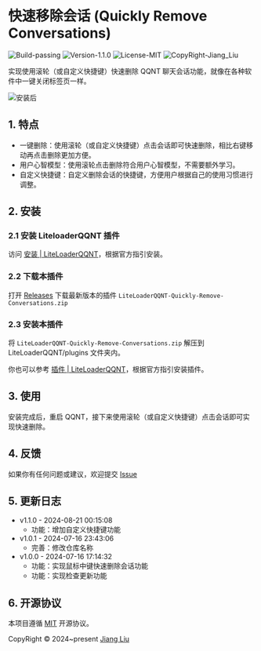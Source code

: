 # 快速移除会话 (Quickly Remove Conversations)

<div>
  <img src="https://img.shields.io/badge/Build-passing-%2396C40F" alt="Build-passing"/>
  <img src="https://img.shields.io/badge/Version-1.1.0-%231081C1" alt="Version-1.1.0"/>
  <img src="https://img.shields.io/badge/License-MIT-%2396C40F" alt="License-MIT"/>
  <img src="https://img.shields.io/badge/CopyRight-Jiang_Liu-%2396C40F" alt="CopyRight-Jiang_Liu"/>
</div>

实现使用滚轮（或自定义快捷键）快速删除 QQNT 聊天会话功能，就像在各种软件中一键关闭标签页一样。

![安装后](./docs/assets/img/after-installation.webp)

## 1. 特点

- 一键删除：使用滚轮（或自定义快捷键）点击会话即可快速删除，相比右键移动再点击删除更加方便。
- 用户心智模型：使用滚轮点击删除符合用户心智模型，不需要额外学习。
- 自定义快捷键：自定义删除会话的快捷键，方便用户根据自己的使用习惯进行调整。

## 2. 安装

### 2.1 安装 LiteloaderQQNT 插件

访问 [安装 | LiteLoaderQQNT](https://liteloaderqqnt.github.io/guide/install.html)，根据官方指引安装。

### 2.2 下载本插件

打开 [Releases](https://github.com/jiang-taibai/LiteLoaderQQNT-Quickly-Remove-Conversations/releases/latest)
下载最新版本的插件 `LiteLoaderQQNT-Quickly-Remove-Conversations.zip`

### 2.3 安装本插件

将 `LiteLoaderQQNT-Quickly-Remove-Conversations.zip` 解压到 LiteLoaderQQNT/plugins 文件夹内。

你也可以参考 [插件 | LiteLoaderQQNT](https://liteloaderqqnt.github.io/guide/plugins.html)，根据官方指引安装插件。

## 3. 使用

安装完成后，重启 QQNT，接下来使用滚轮（或自定义快捷键）点击会话即可实现快速删除。

## 4. 反馈

如果你有任何问题或建议，欢迎提交 [Issue](https://github.com/jiang-taibai/LiteLoaderQQNT-Quickly-Remove-Conversations/issues)

## 5. 更新日志

- v1.1.0 - 2024-08-21 00:15:08
    - 功能：增加自定义快捷键功能
- v1.0.1 - 2024-07-16 23:43:06
    - 完善：修改仓库名称
- v1.0.0 - 2024-07-16 17:14:32
    - 功能：实现鼠标中键快速删除会话功能
    - 功能：实现检查更新功能

## 6. 开源协议

本项目遵循 [MIT](https://opensource.org/licenses/MIT) 开源协议。

CopyRight © 2024~present [Jiang Liu](https://coderjiang.com)